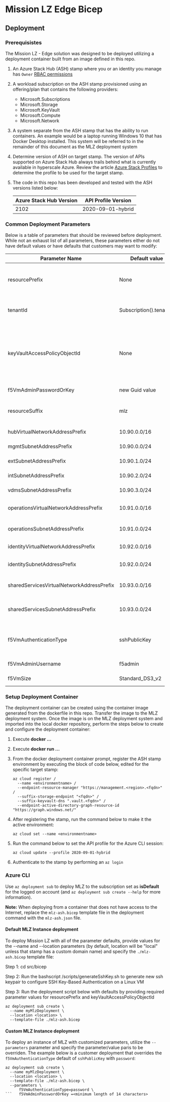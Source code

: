 # Mission LZ Edge Bicep

## Deployment

### **Prerequisistes**

The Mission LZ - Edge solution was designed to be deployed utilizing a deployment container built from an image defined in this repo.

1. An Azure Stack Hub (ASH) stamp where you or an identity you manage has `Owner` [RBAC permissions](https://docs.microsoft.com/en-us/azure/role-based-access-control/built-in-roles#owner)
1. A workload subscription on the ASH stamp provisioned using an offering/plan that contains the following providers:
    - Microsoft.Subscriptions
    - Microsoft.Storage
    - Microsoft.KeyVault
    - Microsoft.Compute
    - Microsoft.Network
1. A system separate from the ASH stamp that has the ability to run containers. An example would be a laptop running Windows 10 that has Docker Desktop installed. This system will be referred to in the remainder of this document as the MLZ deployment system
1. Determine version of ASH on target stamp. The version of APIs supported on Azure Stack Hub always trails behind what is currently available in hyperscale Azure. Review the article [Azure Stack Profiles](https://docs.microsoft.com/en-us/azure-stack/user/azure-stack-profiles-azure-resource-manager-versions) to determine the profile to be used for the target stamp.
1. The code in this repo has been developed and tested with the ASH versions listed below:

    **Azure Stack Hub Version** | **API Profile Version**
    ------------------------| --------------
    2102 | 2020-09-01-hybrid

### **Common Deployment Parameters**

Below is a table of parameters that should be reviewed before deployment. While not an exhaust list of all parameters, these parameters either do not have default values or have defaults that customers may want to modify:

**Parameter Name**          | **Default value** | **Description**
------------------------| --------------| -----------
resourcePrefix | None | A prefix, 3-10 alphanumeric characters without whitespace, used to prefix resources and generate uniqueness for resources with globally unique naming requirements like Storage Accounts
tenantId | Subscription().tenantId | Required for f5VmAuthenticationType=sshPublicKey. Specifies the tenant ID of the subscription
keyVaultAccessPolicyObjectId | None | Required for f5VmAuthenticationType=sshPublicKey. Specifies the object ID of a user, service principal or security group in the Azure Active Directory tenant for the vault. The object ID must be unique for the list of access policies. Get it by using Get-AzADUser or Get-AzADServicePrincipal cmdlets.
f5VmAdminPasswordOrKey | new Guid value | Required for f5VmAuthenticationType=Password.
resourceSuffix | mlz | A suffix, 3 to 6 characters in length, to append to resource names (e.g. "dev", "test", "prod", "mlz"). It defaults to "mlz"
hubVirtualNetworkAddressPrefix | 10.90.0.0/16 | Address space used for the Hub virtual network
mgmtSubnetAddressPrefix | 10.90.0.0/24 | Address space used for the Management subnet
extSubnetAddressPrefix | 10.90.1.0/24 | Address space used for the External subnet
intSubnetAddressPrefix | 10.90.2.0/24 | Address space used for the Internal subnet
vdmsSubnetAddressPrefix | 10.90.3.0/24 | Address space used for the VDMS subnet
operationsVirtualNetworkAddressPrefix | 10.91.0.0/16 | The CIDR Virtual Network Address Prefix for the Operations Virtual Network
operationsSubnetAddressPrefix | 10.91.0.0/24 | The CIDR Subnet Address Prefix for the default Operations subnet. It must be in the Operations Virtual Network space
identityVirtualNetworkAddressPrefix | 10.92.0.0/16 | The CIDR Virtual Network Address Prefix for the Identity Virtual Network
identitySubnetAddressPrefix | 10.92.0.0/24 | The CIDR Subnet Address Prefix for the default Identity subnet. It must be in the Identity Virtual Network space
sharedServicesVirtualNetworkAddressPrefix | 10.93.0.0/16 | The CIDR Virtual Network Address Prefix for the Shared Services Virtual Network
sharedServicesSubnetAddressPrefix | 10.93.0.0/24 | The CIDR Subnet Address Prefix for the default Shared Services subnet. It must be in the Shared Services Virtual Network space
f5VmAuthenticationType | sshPublicKey | Allowed values are {password, sshPublicKey} with a minimum length of 14 characters with atleast 1 uppercase, 1 lowercase, 1 alphnumeric, 1 special character
f5VmAdminUsername | f5admin | Administrator account on the F5 NVAs that get deployed
f5VmSize | Standard_DS3_v2 | The size of the F5 firewall appliance. It defaults to "Standard_DS3_v2"

### **Setup Deployment Container**

The deployment container can be created using the container image generated from the dockerfile in this repo. Transfer the image to the MLZ deployment system. Once the image is on the MLZ deployment system and imported into the local docker repository, perform the steps below to create and configure the deployment container:

1. Execute **docker ...**
1. Execute **docker run ...**
1. From the docker deployment container prompt, register the ASH stamp environment by executing the block of code below, edited for the specific target stamp:

    ```plaintext
    az cloud register /
      --name <environmentname> /
      --endpoint-resource-manager "https://management.<region>.<fqdn>" /
      --suffix-storage-endpoint "<fqdn>" /
      --suffix-keyvault-dns ".vault.<fqdn>" /
      --endpoint-active-directory-graph-resource-id "https://graph.windows.net/"
    ```

1. After registering the stamp, run the command below to make it the active environment:

    ```plaintext
    az cloud set --name <environmentname>
    ```

1. Run the command below to set the API profile for the Azure CLI session:

    ```plaintext
    az cloud update --profile 2020-09-01-hybrid
    ```

1. Authenticate to the stamp by performing an `az login`

### **Azure CLI**

Use `az deployment sub` to deploy MLZ to the subscription set as **isDefault** for the logged on account (and `az deployment sub create --help` for more information).

**Note:** When deploying from a container that does not have access to the Internet, replace the `mlz-ash.bicep` template file in the deployment command with the `mlz-ash.json` file.

#### **Default MLZ Instance deployment**

To deploy Mission LZ with all of the parameter defaults, provide values for the --name and --location parameters (by default, location will be "local" unless that stamp has a custom domain name) and specify the `./mlz-ash.bicep` template file:

Step 1: cd src/bicep

Step 2: Run the bashscript /scripts/generateSshKey.sh to generate new ssh keypair to configure SSH Key-Based Authentication on a Linux VM

Step 3: Run the deployment script below with defaults by providing required parameter values for resourcePrefix and keyVaultAccessPolicyObjectId

```plaintext
az deployment sub create \
  --name myMlzDeployment \
  --location <location> \
  --template-file ./mlz-ash.bicep
```

#### **Custom MLZ Instance deployment**

To deploy an instance of MLZ with customized parameters, utilize the `--parameters` parameter and specify the parameter/value paris to be overriden. The example below is a customer deployment that overrides the `f5VmAuthenticationType` default of `sshPublicKey` with `password`:

```plaintext
az deployment sub create \
  --name myMlzDeployment \
  --location <location> \
  --template-file ./mlz-ash.bicep \
  --parameters \
      f5VmAuthenticationType=password \
```   f5VmAdminPasswordOrKey =<minimum length of 14 characters>
